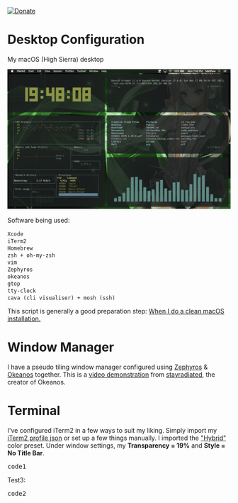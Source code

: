 [![Donate](https://img.shields.io/badge/Donate-PayPal-green.svg)](https://www.paypal.com/cgi-bin/webscr?cmd=_s-xclick&hosted_button_id=KYEHRWKYCD3A2)

<h1>Desktop Configuration</h1>

My macOS (High Sierra) desktop 

![macOS](/img/macOS.png)

Software being used:
```
Xcode
iTerm2
Homebrew
zsh + oh-my-zsh
vim
Zephyros
okeanos
gtop
tty-clock
cava (cli visualiser) + mosh (ssh)
```

This script is generally a good preparation step: <a target="_blank" href="https://github.com/mzdr/macOS"> When I do a clean macOS installation.</a>

<h1>Window Manager</h1>
I have a pseudo tiling window manager configured using <a target="_blank" href="https://github.com/sdegutis/zephyros">Zephyros</a> & <a target="_blank" href="https://github.com/stayradiated/okeanos">Okeanos</a> together. This is a <a target="_blank" href="http://www.youtube.com/watch?v=10Zwc6r5sLs">video demonstration</a> from <a target="_blank" href="https://github.com/stayradiated">stayradiated</a>, the creator of Okeanos. 

<h1>Terminal</h1>
I've configured iTerm2 in a few ways to suit my liking. Simply import my <a href="https://github.com/mattinclude/macOS/tree/master/configs">iTerm2 profile json</a> or set up a few things manually. I imported the <a href="https://github.com/mattinclude/macOS/tree/master/configs">"Hybrid"</a> color preset. Under window settings, my <strong>Transparency = 19%</strong> and <strong>Style = No Title Bar</strong>.  


<pre>
code1
</pre>
Test3:
<pre>
code2
</pre>
